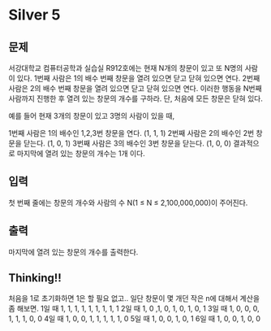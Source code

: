 # Silver 5

## 문제
서강대학교 컴퓨터공학과 실습실 R912호에는 현재 N개의 창문이 있고 또 N명의 사람이 있다. 1번째 사람은 1의 배수 번째 창문을 열려 있으면 닫고 닫혀 있으면 연다.  2번째 사람은 2의 배수 번째 창문을 열려 있으면 닫고 닫혀 있으면 연다. 이러한 행동을 N번째 사람까지 진행한 후 열려 있는 창문의 개수를 구하라. 단, 처음에 모든 창문은 닫혀 있다.

예를 들어 현재 3개의 창문이 있고 3명의 사람이 있을 때,

1번째 사람은 1의 배수인 1,2,3번 창문을 연다. (1, 1, 1)
2번째 사람은 2의 배수인 2번 창문을 닫는다. (1, 0, 1)
3번째 사람은 3의 배수인 3번 창문을 닫는다. (1, 0, 0)
결과적으로 마지막에 열려 있는 창문의 개수는 1개 이다.

## 입력
첫 번째 줄에는 창문의 개수와 사람의 수 N(1 ≤ N ≤ 2,100,000,000)이 주어진다.

## 출력
마지막에 열려 있는 창문의 개수를 출력한다.

## Thinking!!
처음을 1로 초기화하면 1은 할 필요 없고..
일단 창문이 몇 개던 작은 n에 대해서 계산을 좀 해보면.
1일 때 1, 1, 1, 1, 1, 1, 1, 1, 1
2일 때 1, 0 ,1, 0, 1, 0, 1, 0, 1
3일 때 1, 0, 0, 0, 1, 1, 1, 0, 0
4일 때 1, 0, 0, 1, 1, 1, 1, 1, 0
5일 때 1, 0, 0, 1, 0, 1
6일 때 1, 0, 0, 1, 0, 0